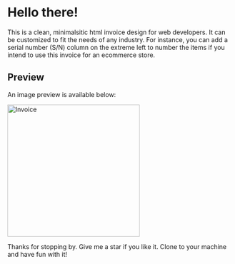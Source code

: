 # Hello there!

This is a clean, minimalsitic html invoice design for web developers. It can be customized to fit the needs of any industry.
For instance, you can add a serial number (S/N) column on the extreme left to number the items if you intend to use this invoice for an ecommerce store.

## Preview
An image preview is available below:

<img width="296" alt="Invoice" src="https://github.com/xerdin442/html-invoice/assets/110817844/03caf730-3dc8-4bbc-9ad8-0a9e62fe6a74">

Thanks for stopping by. Give me a star if you like it.
Clone to your machine and have fun with it!